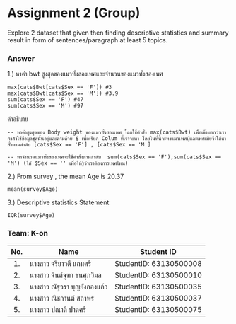 # Assignment 2 (Group)
Explore 2 dataset that given then finding descriptive statistics and summary result in form of sentences/paragraph at least 5 topics.

### Answer

1.) หาค่า bwt สูงสุดของแมวทั้งสองเพศและจำนวนของแมวทั้งสองเพศ
```{R}
max(cats$Bwt[cats$Sex == 'F']) #3 
max(cats$Bwt[cats$Sex == 'M']) #3.9
sum(cats$Sex == 'F') #47
sum(cats$Sex == 'M') #97
```
คำอธิบาย
```{R}
-- หาค่าสูงสุดของ Body weight ของแมวทั้งสองเพศ โดยใช้คำสั่ง max(cats$Bwt) เพื่อเข้าบอกว่าเรากำลังใช้ข้อมูลชุดนั้นอยู่และตามด้วย $ เพื่อเรียก Colum ที่เราจะหา โดยในที่นี้จะหาแมวเพศผู้และเพศเมียจึงใส่คำสั่งตามดำดับ [cats$Sex == 'F'] , [cats$Sex == 'M']  

-- หาจำนวนแมวทั้งสองเพศจะใช้คำสั่งตามลำดับ  sum(cats$Sex == 'F'),sum(cats$Sex == 'M') (ใส่ $Sex == '' เพื่อให้รู้ว่าเราต้องการเพศไหน)
```


2.) From survey , the mean Age is 20.37
```{R}
mean(survey$Age) 
```

3.) Descriptive statistics Statement
```{R}
IQR(survey$Age)
```


### Team: K-on
| No. | Name              | Student ID   |
|:---:|-------------------|--------------|
|1.   |นางสาว จริยาวดี แถมศรี| StudentID: 63130500008|
|2.   |นางสาว จินต์จุฑา ธนศุภวิมล |StudentID: 63130500010|
|3.   |นางสาว ณัฐวรา บุญยังกองแก้ว| StudentID: 63130500035|
|4.   |นางสาว ณิชกานต์ สถาพร |StudentID: 63130500037|
|5.   |นางสาว ปณาลี ปาลศรี |StudentID: 63130500075|
